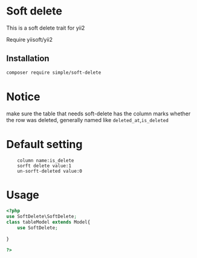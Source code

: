 # Soft delete
This is a soft delete trait for yii2

Require yiisoft/yii2


## Installation

```sh
composer require simple/soft-delete
```

# Notice
make sure the table that needs soft-delete 
has the column marks whether the row was deleted,
generally named like `deleted_at`,`is_deleted`

# Default setting
```
    column name:is_delete
    sorft delete value:1
    un-sorft-deleted value:0

```


# Usage 
```php
<?php
use SoftDelete\SoftDelete;
class tableModel extends Model{
    use SoftDelete;
    
}

?>


```
